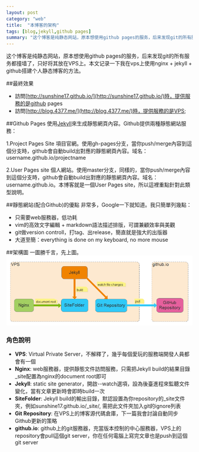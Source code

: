 ```yaml
---
layout: post
category: "web"
title:  "本博客的架构"
tags: [blog,jekyll,github pages]
summary: "这个博客是纯静态网站，原本想使用github pages的服务，后来发现git的所有服务都撞墙了，只好将其放在VPS上。本文记录一下我在vps上使用nginx + jekyll + github搭建个人静态博客的方法。"
---
```

这个博客是纯静态网站，原本想使用github pages的服务，后来发现git的所有服务都撞墙了，只好将其放在VPS上。本文记录一下我在vps上使用nginx + jekyll + github搭建个人静态博客的方法。

##最終效果
- 訪問[http://sunshine17.github.io/](http://sunshine17.github.io/)時，提供服務的是github pages
- 訪問[http://blog.4377.me/](http://blog.4377.me/)時，提供服務的是VPS;

##Github Pages
使用[Jekyll](https://jekyllrb.com/)來生成靜態網頁內容。Github提供兩種靜態網站服務：

1.Project Pages Site
項目官網。使用gh-pages分支，當你push/merge內容到這個分支時，github會自動build出對應的靜態網頁內容。域名：username.github.io/projectname

2.User Pages site
個人網站。使用master分支，同樣的，當你push/merge內容到這個分支時，github會自動build出對應的靜態網頁內容。域名：username.github.io。本博客就是一個User Pages site，所以這裡重點針對此類型說明。

##靜態網站(配合Github)的優點
非常多，Google一下就知道。我只簡單列幾點：

- 只需要web服務器，低功耗
- vim的高效文字編輯 + markdown語法描述排版，可謂兼顧效率與美觀 
- git做version controll，打tag、出release，簡直就是強大的出版器
- 大道至簡：everything is done on my keyboard, no more mouse

##架構圖
一圖勝千言，先上圖。<br/>
<img src="/images/blog_architecture.png" />


### 角色說明
- **VPS**: Virtual Private Server，不解釋了，幾乎每個愛玩的服務端開發人員都會有一個
- **Nginx**: web服務器，提供靜態文件訪問服務，只需把Jekyll build的結果目錄_site配置為nginx的document root即可
- **Jekyll**: static site generator，開啟--watch選項，設為後臺進程來監聽文件變化，當有文章更新時會即時build一次
- **SiteFolder**: Jekyll build的輸出目錄，默認設置為你repository的_site文件夾，例如sunshine17.github.io/_site/, 需把此文件夾加入git的ignore列表
- **Git Repository**: 在VPS上的博客源代碼倉庫，下一篇我會討論自動同步Github更新的策略
- **github.io**: github上的git服務器，充當版本控制的中心服務器，VPS上的repository會pull這個git server，你在任何電腦上寫完文章也是push到這個git server







